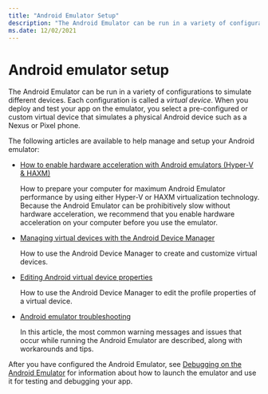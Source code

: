 ```yaml
---
title: "Android Emulator Setup"
description: "The Android Emulator can be run in a variety of configurations to simulate different devices. This article explains how to prepare the Android Emulator for testing your .NET MAUI app."
ms.date: 12/02/2021
---
```


# Android emulator setup

The Android Emulator can be run in a variety of configurations to simulate different devices. Each configuration is called a _virtual device_. When you deploy and test your app on the emulator, you select a pre-configured or custom virtual device that simulates a physical Android device such as a Nexus or Pixel phone.

The following articles are available to help manage and setup your Android emulator:

- [How to enable hardware acceleration with Android emulators (Hyper-V & HAXM)](hardware-acceleration.md)

  How to prepare your computer for maximum Android Emulator performance by using either Hyper-V or HAXM virtualization technology. Because the Android Emulator can be prohibitively slow without hardware acceleration, we recommend that you enable hardware acceleration on your computer before you use the emulator.

- [Managing virtual devices with the Android Device Manager](device-manager.md)

  How to use the Android Device Manager to create and customize virtual devices.

- [Editing Android virtual device properties](device-properties.md)

  How to use the Android Device Manager to edit the profile properties of a virtual device.

- [Android emulator troubleshooting](troubleshooting.md)

  In this article, the most common warning messages and issues that occur while running the Android Emulator are described, along with workarounds and tips.

After you have configured the Android Emulator, see [Debugging on the Android Emulator](debug-on-emulator.md) for information about how to launch the emulator and use it for testing and debugging your app.
